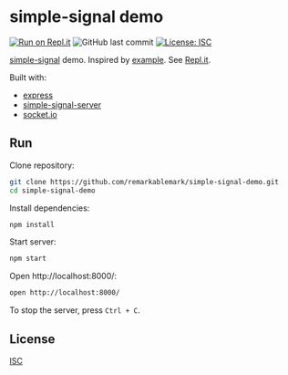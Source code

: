 # simple-signal demo

[![Run on Repl.it](https://repl.it/badge/github/remarkablemark/simple-signal-demo)](https://repl.it/github/remarkablemark/simple-signal-demo)
![GitHub last commit](https://img.shields.io/github/last-commit/remarkablemark/simple-signal-demo)
[![License: ISC](https://img.shields.io/badge/License-ISC-blue.svg)](https://opensource.org/licenses/ISC)

[simple-signal](https://github.com/t-mullen/simple-signal) demo. Inspired by [example](https://github.com/t-mullen/simple-signal/tree/3.0.0/examples). See [Repl.it](https://repl.it/@remarkablemark/simple-signal-demo).

Built with:

- [express](https://www.npmjs.com/package/express)
- [simple-signal-server](https://www.npmjs.com/package/simple-signal-server)
- [socket.io](https://www.npmjs.com/package/socket.io)

## Run

Clone repository:

```sh
git clone https://github.com/remarkablemark/simple-signal-demo.git
cd simple-signal-demo
```

Install dependencies:

```sh
npm install
```

Start server:

```sh
npm start
```

Open http://localhost:8000/:

```sh
open http://localhost:8000/
```

To stop the server, press `Ctrl + C`.

## License

[ISC](https://github.com/t-mullen/simple-signal/blob/3.0.0/examples/package.json#L10)
